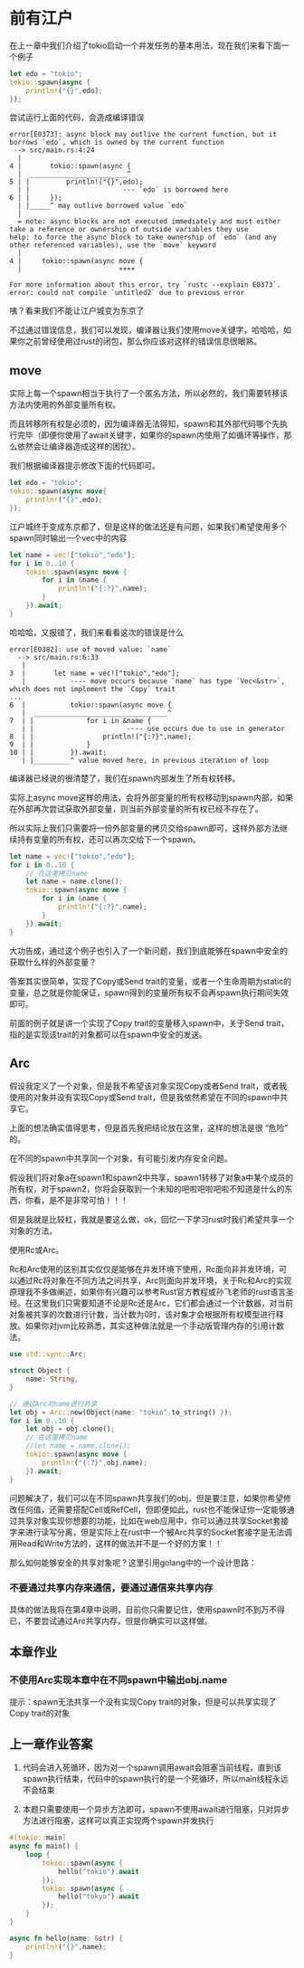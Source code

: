 # 前有江户

在上一章中我们介绍了tokio启动一个并发任务的基本用法，现在我们来看下面一个例子

```rust
let edo = "tokio";
tokio::spawn(async {
    println!("{}",edo);
});
```

尝试运行上面的代码，会造成编译错误

```
error[E0373]: async block may outlive the current function, but it borrows `edo`, which is owned by the current function
 --> src/main.rs:4:24
  |
4 |       tokio::spawn(async {
  |  ________________________^
5 | |         println!("{}",edo);
  | |                       --- `edo` is borrowed here
6 | |     });
  | |_____^ may outlive borrowed value `edo`
  |
  = note: async blocks are not executed immediately and must either take a reference or ownership of outside variables they use
help: to force the async block to take ownership of `edo` (and any other referenced variables), use the `move` keyword
  |
4 |     tokio::spawn(async move {
  |                        ++++

For more information about this error, try `rustc --explain E0373`.
error: could not compile `untitled2` due to previous error
```

咦？看来我们不能让江户城变为东京了

不过通过错误信息，我们可以发现，编译器让我们使用move关键字，哈哈哈，如果你之前曾经使用过rust的闭包，那么你应该对这样的错误信息很眼熟。

## move

实际上每一个spawn相当于执行了一个匿名方法，所以必然的，我们需要转移该方法内使用的外部变量所有权。

而且转移所有权是必须的，因为编译器无法得知，spawn和其外部代码哪个先执行完毕（即便你使用了await关键字，如果你的spawn内使用了如循环等操作，那么依然会让编译器造成这样的困扰）。

我们根据编译器提示修改下面的代码即可。

```rust
let edo = "tokio";
tokio::spawn(async move{
    println!("{}",edo);
});
```

江户城终于变成东京都了，但是这样的做法还是有问题，如果我们希望使用多个spawn同时输出一个vec中的内容

```rust
let name = vec!["tokio","edo"];
for i in 0..10 {
    tokio::spawn(async move {
        for i in &name {
            println!("{:?}",name);
        }
    }).await;
}
```

哈哈哈，又报错了，我们来看看这次的错误是什么

```
error[E0382]: use of moved value: `name`
  --> src/main.rs:6:33
   |
3  |       let name = vec!["tokio","edo"];
   |           ---- move occurs because `name` has type `Vec<&str>`, which does not implement the `Copy` trait
...
6  |           tokio::spawn(async move {
   |  _________________________________^
7  | |             for i in &name {
   | |                       ---- use occurs due to use in generator
8  | |                 println!("{:?}",name);
9  | |             }
10 | |         }).await;
   | |_________^ value moved here, in previous iteration of loop

```

编译器已经说的很清楚了，我们在spawn内部发生了所有权转移。

实际上async move这样的用法，会将外部变量的所有权移动到spawn内部，如果在外部再次尝试获取外部变量，则当前外部变量的所有权已经不存在了。

所以实际上我们只需要将一份外部变量的拷贝交给spawn即可，这样外部方法继续持有变量的所有权，还可以再次交给下一个spawn。

```rust
let name = vec!["tokio","edo"];
for i in 0..10 {
    // 在这里拷贝name
    let name = name.clone();
    tokio::spawn(async move {
        for i in &name {
            println!("{:?}",name);
        }
    }).await;
}
```

大功告成，通过这个例子也引入了一个新问题，我们到底能够在spawn中安全的获取什么样的外部变量？

答案其实很简单，实现了Copy或Send trait的变量，或者一个生命周期为static的变量，总之就是你能保证，spawn得到的变量所有权不会再spawn执行期间失效即可。

前面的例子就是讲一个实现了Copy trait的变量移入spawn中，关于Send trait，指的是实现该trait的对象都可以在spawn中安全的发送。

## Arc

假设我定义了一个对象，但是我不希望该对象实现Copy或者Send trait，或者我使用的对象并没有实现Copy或Send trait，但是我依然希望在不同的spawn中共享它。

上面的想法确实值得思考，但是首先我把结论放在这里，这样的想法是很 “危险” 的。

在不同的spawn中共享同一个对象，有可能引发内存安全问题。

假设我们将对象a在spawn1和spawn2中共享，spawn1转移了对象a中某个成员的所有权，对于spawn2，你将会获取到一个未知的吧啦吧啦吧啦不知道是什么的东西，你看，是不是非常可怕！！！

但是我就是比较杠，我就是要这么做，ok，回忆一下学习rust时我们希望共享一个对象的方法。

使用Rc或Arc。

Rc和Arc使用的区别其实仅仅是能够在并发环境下使用，Rc面向非并发环境，可以通过Rc将对象在不同方法之间共享，Arc则面向并发环境，关于Rc和Arc的实现原理我不多做阐述，如果你有兴趣可以参考Rust官方教程或孙飞老师的rust语言圣经。在这里我们只需要知道不论是Rc还是Arc，它们都会通过一个计数器，对当前对象被共享的次数进行计数，当计数为0时，该对象才会根据所有权模型进行释放。如果你对jvm比较熟悉，其实这种做法就是一个手动版管理内存的引用计数法。

```rust
use std::sync::Arc;

struct Object {
    name: String,
}
```

```rust
// 通过Arc对name进行共享
let obj = Arc::new(Object{name: "tokio".to_string() });
for i in 0..10 {
    let obj = obj.clone();
    // 在这里拷贝name
    //let name = name.clone();
    tokio::spawn(async move {
        println!("{:?}",obj.name);
    }).await;
}
```

问题解决了，我们可以在不同spawn共享我们的obj，但是要注意，如果你希望修改任何值，还需要搭配Cell或RefCell，但即便如此，rust也不能保证你一定能够通过共享对象实现你想要的功能，比如在web应用中，你可以通过共享Socket套接字来进行读写分离，但是实际上在rust中一个被Arc共享的Socket套接字是无法调用Read和Write方法的，这样的做法并不是一个好的方案！！

那么如何能够安全的共享对象呢？这里引用golang中的一个设计思路：

### 不要通过共享内存来通信，要通过通信来共享内存

具体的做法我将在第4章中说明，目前你只需要记住，使用spawn时不到万不得已，不要尝试通过Arc共享内存，但是你确实可以这样做。

## 本章作业

### 不使用Arc实现本章中在不同spawn中输出obj.name

提示：spawn无法共享一个没有实现Copy trait的对象，但是可以共享实现了Copy trait的对象

## 上一章作业答案

1. 代码会进入死循环，因为对一个spawn调用await会阻塞当前线程，直到该spawn执行结束，代码中的spawn执行的是一个死循环，所以main线程永远不会结束

2. 本题只需要使用一个异步方法即可，spawn不使用await进行阻塞，只对异步方法进行阻塞，这样可以真正实现两个spawn并发执行

```rust
#[tokio::main]
async fn main() {
    loop {
        tokio::spawn(async {
            hello("tokio").await
        });
        tokio::spawn(async {
            hello("tokyo").await
        });
    }
}

async fn hello(name: &str) {
    println!("{}",name);
}
```
